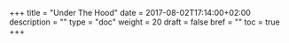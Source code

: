 +++
title = "Under The Hood"
date = 2017-08-02T17:14:00+02:00
description = ""
type = "doc"
weight = 20
draft = false
bref = ""
toc = true
+++
